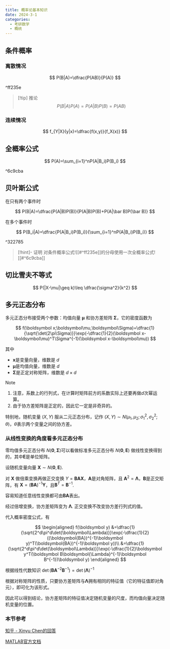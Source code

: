 ```yaml
---
title: 概率论基本知识
date: 2024-3-1
categories:
  - 考研数学
  - 概统
---
```


## 条件概率

### 离散情况

$$
P(B|A)=\dfrac{P(AB)}{P(A)}
$$

^ff235e

>[!tip] 推论
>$$
>P(B|A)P(A)=P(A|B)P(B)=P(AB)
>$$

### 连续情况

$$
f_{Y|X}(y|x)=\dfrac{f(x,y)}{f_X(x)}
$$

## 全概率公式

$$
P(A)=\sum_{i=1}^nP(A|B_i)P(B_i)
$$

^6c9cba

## 贝叶斯公式

在只有两个事件时

$$
P(B|A)=\dfrac{P(A|B)P(B)}{P(A|B)P(B)+P(A|\bar B)P(\bar B)}
$$

在多个事件时

$$
P(B_i|A)=\dfrac{P(A|B_i)P(B_i)}{\sum_{i=1}^nP(A|B_i)P(B_i)}
$$

^322785

>[!hint]- 证明
>对条件概率公式![[#^ff235e]]的分母使用一次全概率公式![[#^6c9cba]]

## 切比雪夫不等式

$$
P(|X-\mu|\geq k)\leq \dfrac{\sigma^2}{k^2}
$$

## 多元正态分布

多元正态分布接受两个参数：均值向量 $\boldsymbol\mu$ 和协方差矩阵 $\boldsymbol\Sigma$，它的密度函数为

$$
f(\boldsymbol x;\boldsymbol\mu,\boldsymbol\Sigma)=\dfrac{1}{\sqrt{\det(2\pi\Sigma)}}\exp(-\dfrac{1}{2}(\boldsymbol x-\boldsymbol\mu)^T\Sigma^{-1}(\boldsymbol x-\boldsymbol\mu))
$$

其中

- $\boldsymbol x$是变量向量，维数是 $d$
- $\boldsymbol\mu$是均值向量，维数是 $d$
- $\boldsymbol\Sigma$是正定对称矩阵，维数是 $d\times d$

> [!note]
> 1. 注意，系数上的行列式，在计算时矩阵前方的系数实际上还要再做$d$次幂运算。
> 2. 由于协方差矩阵是正定的，因此它一定是非奇异的。

特别地，随机变量 $(X,Y)$ 服从二元正态分布，记作 $(X,Y)\sim N(\mu_1,\mu_2;\sigma^2_1,\sigma^2_2;\theta)$，$\theta$表示两个变量之间的协方差。

### 从线性变换的角度看多元正态分布

零均值多元正态分布 $N(\boldsymbol0,\boldsymbol\Sigma)$可以看做标准多元正态分布 $N(\boldsymbol 0,\boldsymbol E)$ 做线性变换得到的，其中$\boldsymbol E$是单位矩阵。

设随机变量向量 $\boldsymbol X\sim N(\boldsymbol0,\boldsymbol E)$.

对 $\boldsymbol X$ 做倍乘变换再做正交变换 $Y=\boldsymbol{BAX}$，$\boldsymbol A$是对角矩阵，且 $\boldsymbol A^2=\boldsymbol\Lambda$，$\boldsymbol B$是正交矩阵，有 $\boldsymbol X=(\boldsymbol{BA})^{-1}\boldsymbol Y$，且$\boldsymbol B^T=\boldsymbol B^{-1}$.

容易知道任意线性变换都可由$\boldsymbol{BA}$表出。

经过倍增变换，协方差矩阵变为 $\boldsymbol\Lambda$. 正交变换不改变协方差行列式的值。

代入概率密度公式，有

$$
\begin{aligned}
f(\boldsymbol y)
&=\dfrac{1}{\sqrt{2^d\pi^d\det(\boldsymbol\Lambda)}}\exp(-\dfrac{1}{2}((\boldsymbol{BA})^{-1}\boldsymbol y)^T(\boldsymbol{BA})^{-1}\boldsymbol y))\\
&=\dfrac{1}{\sqrt{2^d\pi^d\det(\boldsymbol\Lambda)}}\exp(-\dfrac{1}{2}\boldsymbol y^T(\boldsymbol B\boldsymbol{\Lambda}^{-1}\boldsymbol B^{-1})\boldsymbol y)
\end{aligned}
$$

根据线性代数知识 $\det(\boldsymbol B\boldsymbol{A}^{-2}\boldsymbol B^{-1})=\det(\boldsymbol\Lambda)^{-1}$

根据对称矩阵的性质，只要协方差矩阵与$\boldsymbol\Lambda$拥有相同的特征值（它的特征值即对角元），即可化为该形式。

因此可以得到结论，协方差矩阵的特征值决定随机变量的尺度，而均值向量决定随机变量的位置。

### 本节参考

[知乎 - Xinyu Chen的回答](https://www.zhihu.com/tardis/zm/art/37609917?source_id=1005)

[MATLAB官方文档](https://ww2.mathworks.cn/help/stats/mvnrnd.html?lang=en)